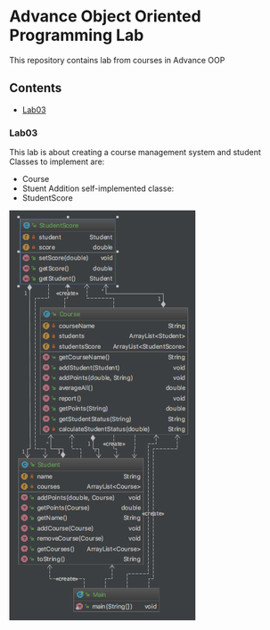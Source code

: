 # Advance Object Oriented Programming Lab
This repository contains lab from courses in Advance OOP

## Contents
- [Lab03](#lab03)

### Lab03
This lab is about creating a course management system and student
Classes to implement are:
- Course
- Stuent
Addition self-implemented classe:
- StudentScore

![Lab03_diagram](/images/lab03_diagram.png)